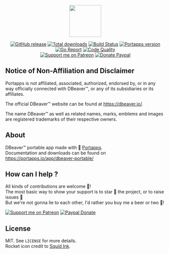 <p align="center"><a href="https://portapps.io/app/dbeaver-portable/" target="_blank"><img width="100" src="https://github.com/portapps/dbeaver-portable/blob/master/res/papp.png"></a></p>

<p align="center">
  <a href="https://portapps.io/app/dbeaver-portable/#download"><img src="https://img.shields.io/github/release/portapps/dbeaver-portable.svg?style=flat-square" alt="GitHub release"></a>
  <a href="https://portapps.io/app/dbeaver-portable/#download"><img src="https://img.shields.io/github/downloads/portapps/dbeaver-portable/total.svg?style=flat-square" alt="Total downloads"></a>
  <a href="https://travis-ci.com/portapps/dbeaver-portable"><img src="https://img.shields.io/travis/com/portapps/dbeaver-portable/master.svg?style=flat-square" alt="Build Status"></a>
  <a href="https://github.com/portapps/portapps"><img src="https://img.shields.io/badge/portapps-1.26.1-479fdb.svg?style=flat-square" alt="Portapps version"></a>
  <a href="https://goreportcard.com/report/github.com/portapps/dbeaver-portable"><img src="https://goreportcard.com/badge/github.com/portapps/dbeaver-portable?style=flat-square" alt="Go Report"></a>
  <a href="https://www.codacy.com/app/portapps/dbeaver-portable"><img src="https://img.shields.io/codacy/grade/73cd2200303640ab8047af5d122eec08.svg?style=flat-square" alt="Code Quality"></a>
  <br /><a href="https://www.patreon.com/crazymax"><img src="https://img.shields.io/badge/donate-patreon-f96854.svg?logo=patreon&style=flat-square" alt="Support me on Patreon"></a>
  <a href="https://www.paypal.me/crazyws"><img src="https://img.shields.io/badge/donate-paypal-00457c.svg?logo=paypal&style=flat-square" alt="Donate Paypal"></a>
</p>

## Notice of Non-Affiliation and Disclaimer

Portapps is not affiliated, associated, authorized, endorsed by, or in any way officially connected with DBeaver™, or any of its subsidiaries or its affiliates.

The official DBeaver™ website can be found at https://dbeaver.io/.

The name DBeaver™ as well as related names, marks, emblems and images are registered trademarks of their respective owners.

## About

DBeaver™ portable app made with 🚀 [Portapps](https://portapps.io).<br />
Documentation and downloads can be found on https://portapps.io/app/dbeaver-portable/

## How can I help ?

All kinds of contributions are welcome :raised_hands:!<br />
The most basic way to show your support is to star :star2: the project, or to raise issues :speech_balloon:<br />
But we're not gonna lie to each other, I'd rather you buy me a beer or two :beers:!

[![Support me on Patreon](https://portapps.io/img/donate/patreon.png)](https://www.patreon.com/crazymax) 
[![Paypal Donate](https://portapps.io/img/donate/paypal.png)](https://www.paypal.me/crazyws)

## License

MIT. See `LICENSE` for more details.<br />
Rocket icon credit to [Squid Ink](http://thesquid.ink).
